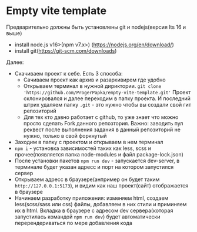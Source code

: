 # Empty vite template

Предварительно должны быть установлены git и nodejs(версия lts 16 и выше)
- install node.js v16>(npm v7.x>) (https://nodejs.org/en/download/)
- install git(https://git-scm.com/downloads)



Далее:
- Скачиваем проект к себе. Есть 3 способа:
  - Сачиваем проект как архив и разархивирем где удобно
  - Открываем терминал в нужной дириктории. `git clone 'https://github.com/ProgerPapka/empty-vite-template.git'` Проект склонировался и далее переходим в папку проекта. И последний штрих удаляем папку `.git` - это нужно чтобы вы создали свой гит репозиторий
  - Для тех кто давно работает с github, то уже знает что можно просто сделать Fork данного репозтория. Важно: заводить пул реквест после выполнения задания в данный репозиторий не нужно, только в свой форкнутый
- Заходим в папку с проектом и открываем в нем терминал
- `npm i` - установка зависимостей таких как less, scss и прочее(появляется папка node-modules и файл package-lock.json)
- После установки пакетов `npm run dev` - запускается dev-server, в терминале будет указан адресс и порт на котором запустился сервер
- Открываем адресс в браузере(анпример он будет таким `http://127.0.0.1:5173`), и видим как наш проект(сайт) отображается в браузере
- Начинаем разработку приложения: изменяем html, создаем less(scss/sass или css) файлы, добавляем в них стили и приминяем их в html. Вкладка в браузере с адресом dev сервера(которая запустилась командой `npm run dev`) будет автоматически перерендериваться по мере добавления кода
